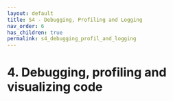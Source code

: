 ```yaml
---
layout: default
title: S4 - Debugging, Profiling and Logging
nav_order: 6
has_children: true
permalink: s4_debugging_profil_and_logging
---
```


# 4. Debugging, profiling and visualizing code



